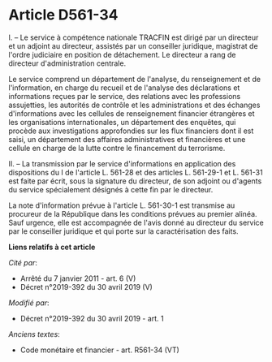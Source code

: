 # Article D561-34

I. – Le service à compétence nationale TRACFIN est dirigé par un directeur et un adjoint au directeur, assistés par un
conseiller juridique, magistrat de l'ordre judiciaire en position de détachement. Le directeur a rang de directeur
d'administration centrale.

Le service comprend un département de l'analyse, du renseignement et de l'information, en charge du recueil et de l'analyse
des déclarations et informations reçues par le service, des relations avec les professions assujetties, les autorités de
contrôle et les administrations et des échanges d'informations avec les cellules de renseignement financier étrangères et les
organisations internationales, un département des enquêtes, qui procède aux investigations approfondies sur les flux
financiers dont il est saisi, un département des affaires administratives et financières et une cellule en charge de la lutte
contre le financement du terrorisme.

II. – La transmission par le service d'informations en application des dispositions du I de l'article L. 561-28 et des
articles L. 561-29-1 et L. 561-31 est faite par écrit, sous la signature du directeur, de son adjoint ou d'agents du service
spécialement désignés à cette fin par le directeur.

La note d'information prévue à l'article L. 561-30-1 est transmise au procureur de la République dans les conditions prévues
au premier alinéa. Sauf urgence, elle est accompagnée de l'avis donné au directeur du service par le conseiller juridique et
qui porte sur la caractérisation des faits.

**Liens relatifs à cet article**

_Cité par_:

  - Arrêté du 7 janvier 2011 - art. 6 (V)
  - Décret n°2019-392 du 30 avril 2019 (V)

_Modifié par_:

  - Décret n°2019-392 du 30 avril 2019 - art. 1

_Anciens textes_:

  - Code monétaire et financier - art. R561-34 (VT)
